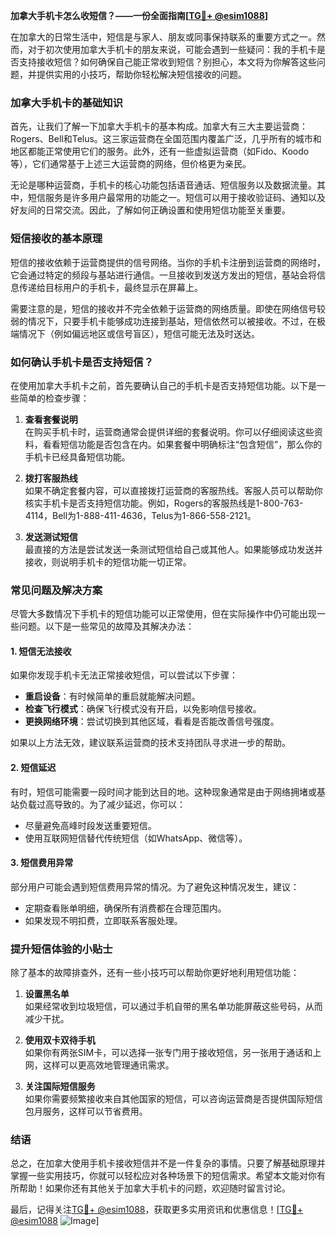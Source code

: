 **加拿大手机卡怎么收短信？——一份全面指南[[TG💪+ @esim1088](https://t.me/s/esim1088)]**

在加拿大的日常生活中，短信是与家人、朋友或同事保持联系的重要方式之一。然而，对于初次使用加拿大手机卡的朋友来说，可能会遇到一些疑问：我的手机卡是否支持接收短信？如何确保自己能正常收到短信？别担心，本文将为你解答这些问题，并提供实用的小技巧，帮助你轻松解决短信接收的问题。

### 加拿大手机卡的基础知识

首先，让我们了解一下加拿大手机卡的基本构成。加拿大有三大主要运营商：Rogers、Bell和Telus。这三家运营商在全国范围内覆盖广泛，几乎所有的城市和地区都能正常使用它们的服务。此外，还有一些虚拟运营商（如Fido、Koodo等），它们通常基于上述三大运营商的网络，但价格更为亲民。

无论是哪种运营商，手机卡的核心功能包括语音通话、短信服务以及数据流量。其中，短信服务是许多用户最常用的功能之一。短信可以用于接收验证码、通知以及好友间的日常交流。因此，了解如何正确设置和使用短信功能至关重要。

### 短信接收的基本原理

短信的接收依赖于运营商提供的信号网络。当你的手机卡注册到运营商的网络时，它会通过特定的频段与基站进行通信。一旦接收到发送方发出的短信，基站会将信息传递给目标用户的手机卡，最终显示在屏幕上。

需要注意的是，短信的接收并不完全依赖于运营商的网络质量。即使在网络信号较弱的情况下，只要手机卡能够成功连接到基站，短信依然可以被接收。不过，在极端情况下（例如偏远地区或信号盲区），短信可能无法及时送达。

### 如何确认手机卡是否支持短信？

在使用加拿大手机卡之前，首先要确认自己的手机卡是否支持短信功能。以下是一些简单的检查步骤：

1. **查看套餐说明**  
   在购买手机卡时，运营商通常会提供详细的套餐说明。你可以仔细阅读这些资料，看看短信功能是否包含在内。如果套餐中明确标注“包含短信”，那么你的手机卡已经具备短信功能。

2. **拨打客服热线**  
   如果不确定套餐内容，可以直接拨打运营商的客服热线。客服人员可以帮助你核实手机卡是否支持短信功能。例如，Rogers的客服热线是1-800-763-4114，Bell为1-888-411-4636，Telus为1-866-558-2121。

3. **发送测试短信**  
   最直接的方法是尝试发送一条测试短信给自己或其他人。如果能够成功发送并接收，则说明手机卡的短信功能一切正常。

### 常见问题及解决方案

尽管大多数情况下手机卡的短信功能可以正常使用，但在实际操作中仍可能出现一些问题。以下是一些常见的故障及其解决办法：

#### 1. 短信无法接收
如果你发现手机卡无法正常接收短信，可以尝试以下步骤：
- **重启设备**：有时候简单的重启就能解决问题。
- **检查飞行模式**：确保飞行模式没有开启，以免影响信号接收。
- **更换网络环境**：尝试切换到其他区域，看看是否能改善信号强度。

如果以上方法无效，建议联系运营商的技术支持团队寻求进一步的帮助。

#### 2. 短信延迟
有时，短信可能需要一段时间才能到达目的地。这种现象通常是由于网络拥堵或基站负载过高导致的。为了减少延迟，你可以：
- 尽量避免高峰时段发送重要短信。
- 使用互联网短信替代传统短信（如WhatsApp、微信等）。

#### 3. 短信费用异常
部分用户可能会遇到短信费用异常的情况。为了避免这种情况发生，建议：
- 定期查看账单明细，确保所有消费都在合理范围内。
- 如果发现不明扣费，立即联系客服处理。

### 提升短信体验的小贴士

除了基本的故障排查外，还有一些小技巧可以帮助你更好地利用短信功能：

1. **设置黑名单**  
   如果经常收到垃圾短信，可以通过手机自带的黑名单功能屏蔽这些号码，从而减少干扰。

2. **使用双卡双待手机**  
   如果你有两张SIM卡，可以选择一张专门用于接收短信，另一张用于通话和上网，这样可以更高效地管理通讯需求。

3. **关注国际短信服务**  
   如果你需要频繁接收来自其他国家的短信，可以咨询运营商是否提供国际短信包月服务，这样可以节省费用。

### 结语

总之，在加拿大使用手机卡接收短信并不是一件复杂的事情。只要了解基础原理并掌握一些实用技巧，你就可以轻松应对各种场景下的短信需求。希望本文能对你有所帮助！如果你还有其他关于加拿大手机卡的问题，欢迎随时留言讨论。

最后，记得关注[TG💪+ @esim1088](https://t.me/s/esim1088)，获取更多实用资讯和优惠信息！[[TG💪+ @esim1088](https://t.me/s/esim1088) ![Image](https://i.postimg.cc/4NQfJmqS/Snipaste-2025-05-13-00-14-12.png)]